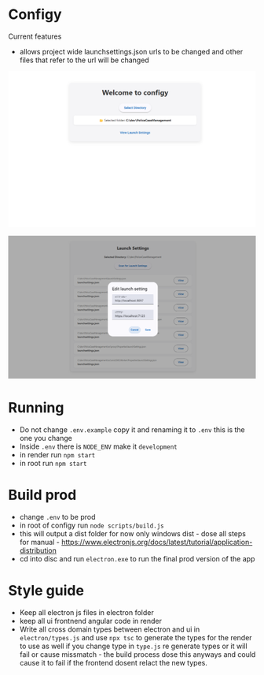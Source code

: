 # Configy 

Current features

- allows project wide launchsettings.json urls to be changed and other files that refer to the url will be changed 

![Home view](img/home_view.png)

![Launch view](img/launch_view.png)

# Running 

- Do not change `.env.example` copy it and renaming it to `.env` this is the one you change
- Inside `.env` there is `NODE_ENV` make it `development`
- in render run `npm start`
- in root run `npm start`

# Build prod

- change `.env` to be prod 
- in root of configy run `node scripts/build.js`
- this will output a dist folder for now only windows dist - dose all steps for manual - https://www.electronjs.org/docs/latest/tutorial/application-distribution
- cd into disc and run `electron.exe` to run the final prod version of the app


# Style guide

- Keep all electron js files in electron folder
- keep all ui frontnend angular code in render
- Write all cross domain types between electron and ui in `electron/types.js` and use `npx tsc` to generate the types for the render to use as well
if you change type in `type.js` re generate types or it will fail or cause missmatch - the build process dose this anyways and could cause it to fail 
if the frontend dosent relact the new types.